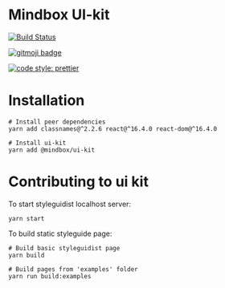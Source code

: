 # Mindbox UI-kit

[![Build Status](https://travis-ci.com/mindbox-moscow/ui-kit.svg?branch=master)](https://travis-ci.com/mindbox-moscow/ui-kit)

[![gitmoji badge](https://img.shields.io/badge/gitmoji-%20😜%20😍-FFDD67.svg?style=flat-square)](https://github.com/carloscuesta/gitmoji)

[![code style: prettier](https://img.shields.io/badge/code_style-prettier-ff69b4.svg?style=flat-square)](https://github.com/prettier/prettier)

# Installation

```shell
# Install peer dependencies
yarn add classnames@^2.2.6 react@^16.4.0 react-dom@^16.4.0

# Install ui-kit
yarn add @mindbox/ui-kit
```

# Contributing to ui kit

To start styleguidist localhost server:

```shell
yarn start
```

To build static styleguide page:

```shell
# Build basic styleguidist page
yarn build

# Build pages from 'examples' folder
yarn run build:examples
```
